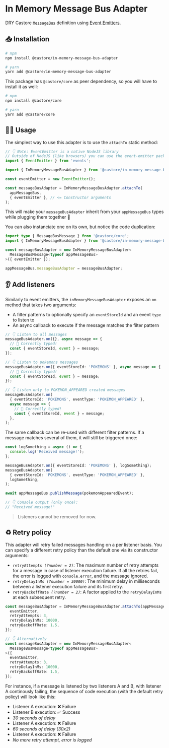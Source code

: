 # In Memory Message Bus Adapter

DRY Castore [`MessageBus`](https://github.com/castore-dev/castore/#--messagebus) definition using [Event Emitters](https://nodejs.org/api/events.html#events).

## 📥 Installation

```bash
# npm
npm install @castore/in-memory-message-bus-adapter

# yarn
yarn add @castore/in-memory-message-bus-adapter
```

This package has `@castore/core` as peer dependency, so you will have to install it as well:

```bash
# npm
npm install @castore/core

# yarn
yarn add @castore/core
```

## 👩‍💻 Usage

The simplest way to use this adapter is to use the `attachTo` static method:

```ts
// 👇 Note: EventEmitter is a native NodeJS library
// Outside of NodeJS (like browsers) you can use the event-emitter package
import { EventEmitter } from 'events';

import { InMemoryMessageBusAdapter } from '@castore/in-memory-message-bus-adapter';

const eventEmitter = new EventEmitter();

const messageBusAdapter = InMemoryMessageBusAdapter.attachTo(
  appMessageBus,
  { eventEmitter }, // <= Constructor arguments
);
```

This will make your `messageBusAdapter` inherit from your `appMessageBus` types while plugging them together 🙌

You can also instanciate one on its own, but notice the code duplication:

```ts
import type { MessageBusMessage } from '@castore/core';
import { InMemoryMessageBusAdapter } from '@castore/in-memory-message-bus-adapter';

const messageBusAdapter = new InMemoryMessageBusAdapter<
  MessageBusMessage<typeof appMessageBus>
>({ eventEmitter });

appMessageBus.messageBusAdapter = messageBusAdapter;
```

## 👂 Add listeners

Similarly to event emitters, the `inMemoryMessageBusAdapter` exposes an `on` method that takes two arguments:

- A filter patterns to optionally specify an `eventStoreId` and an event `type` to listen to
- An async callback to execute if the message matches the filter pattern

```ts
// 👇 Listen to all messages
messageBusAdapter.on({}, async message => {
  // 🙌 Correctly typed!
  const { eventStoreId, event } = message;
});

// 👇 Listen to pokemons messages
messageBusAdapter.on({ eventStoreId: 'POKEMONS' }, async message => {
  // 🙌 Correctly typed!
  const { eventStoreId, event } = message;
});

// 👇 Listen only to POKEMON_APPEARED created messages
messageBusAdapter.on(
  { eventStoreId: 'POKEMONS', eventType: 'POKEMON_APPEARED' },
  async message => {
    // 🙌 Correctly typed!
    const { eventStoreId, event } = message;
  },
);
```

The same callback can be re-used with different filter patterns. If a message matches several of them, it will still be triggered once:

```ts
const logSomething = async () => {
  console.log('Received message!');
};

messageBusAdapter.on({ eventStoreId: 'POKEMONS' }, logSomething);
messageBusAdapter.on(
  { eventStoreId: 'POKEMONS', eventType: 'POKEMON_APPEARED' },
  logSomething,
);

await appMessageBus.publishMessage(pokemonAppearedEvent);

// 👇 Console output (only once):
// "Received message!"
```

> Listeners cannot be removed for now.

## ♻️ Retry policy

This adapter will retry failed messages handling on a per listener basis. You can specify a different retry policy than the default one via its constructor arguments:

- <code>retryAttempts <i>(?number = 2)</i></code>: The maximum number of retry attempts for a message in case of listener execution failure. If all the retries fail, the error is logged with `console.error`, and the message ignored.
- <code>retryDelayInMs <i>(?number = 30000)</i></code>: The minimum delay in milliseconds between a listener execution failure and its first retry.
- <code>retryBackoffRate <i>(?number = 2)</i></code>: A factor applied to the `retryDelayInMs` at each subsequent retry.

```ts
const messageBusAdapter = InMemoryMessageBusAdapter.attachTo(appMessageBus, {
  eventEmitter,
  retryAttempts: 3,
  retryDelayInMs: 10000,
  retryBackoffRate: 1.5,
});

// 👇 Alternatively
const messageBusAdapter = new InMemoryMessageBusAdapter<
  MessageBusMessage<typeof appMessageBus>
>({
  eventEmitter,
  retryAttempts: 3,
  retryDelayInMs: 10000,
  retryBackoffRate: 1.5,
});
```

For instance, if a message is listened by two listeners A and B, with listener A continously failing, the sequence of code execution (with the default retry policy) will look like this:

- Listener A execution: ❌ Failure
- Listener B execution: ✅ Success
- _30 seconds of delay_
- Listener A execution: ❌ Failure
- _60 seconds of delay (30x2)_
- Listener A execution: ❌ Failure
- _No more retry attempt, error is logged_

